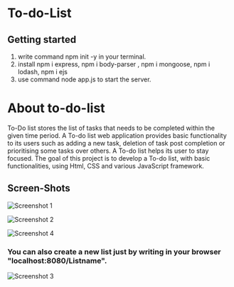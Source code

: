 # To-do-List
<h2> Getting started </h2>
<ol>
  <li> write command npm init -y in your terminal.</li>
  <li> install npm i express, npm i body-parser , npm i mongoose, npm i lodash, npm i ejs</li>
<li> use command node app.js to start the server.</li>
</ol>
<h1>About to-do-list</h1>
<p>To-Do list stores the list of tasks that needs to be completed within the given time period. A To-do list web application provides basic functionality to its users such as adding a new task, deletion of task post completion or prioritising some tasks over others. A To-do list helps its user to stay focused.
The goal of this project is to develop a To-do list, with basic functionalities, using Html, CSS and various JavaScript framework.
</p>

<h2> Screen-Shots </h2>

![Screenshot 1](https://user-images.githubusercontent.com/97434590/175220070-5342cc3f-f4f0-4ab3-8f2b-5fbbc515777d.png)

![Screenshot 2](https://user-images.githubusercontent.com/97434590/175220076-297b6fc6-8374-4fab-a754-66b839644858.png)

![Screenshot 4](https://user-images.githubusercontent.com/97434590/175222806-ab5a5325-3967-4b72-8b1b-3457d917a96d.png)

<h3>You can also create a new list just by writing in your browser "localhost:8080/Listname". </h3>

![Screenshot 3](https://user-images.githubusercontent.com/97434590/175222848-00e97b96-40bb-4fa0-8254-2a980a01b238.png)
